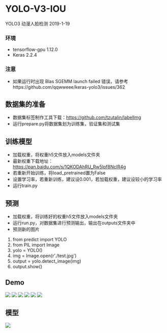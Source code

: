 # YOLO-V3-IOU
YOLO3 动漫人脸检测 2019-1-19

### 环境
- tensorflow-gpu                     1.12.0
- Keras                              2.2.4

### 注意
- 如果运行时出现 Blas SGEMM launch failed 错误，请参考https://github.com/qqwweee/keras-yolo3/issues/362

## 数据集的准备 
- 数据集标签制作工具下载：https://github.com/tzutalin/labelImg
- 运行prepare.py将数据集划为训练集，验证集和测试集
## 训练模型
- 加载权重，将权重h5文件放入models文件夹
- 最新权重下载地址：https://pan.baidu.com/s/1QKODAhRU_Rw5lpf8NcIR4g
- 若重新开始训练，将load_pretrained置为False
- 设置学习率，若重新训练，建议设0.001，若加载权重，建议设较小的学习率
- 运行train.py
## 预测
- 加载权重，将训练好的权重h5文件放入models文件夹
- 运行run.py，对数据集进行预测输出，输出在outputs文件夹中
- 预测新的图片 
1. from predict import YOLO
2. from PIL import Image
3. yolo = YOLO()
4. img = Image.open(r'./test.jpg')
5. output = yolo.detect_image(img)
6. output.show()
## Demo
![](./outputs/Anime_311.jpg)
![](./outputs/Anime_250.jpg)
![](./outputs/Anime_305.jpg)
![](./outputs/Anime_289.jpg)
![](./outputs/Anime_301.jpg)
![](./outputs/Anime_258.jpg)
## 模型
![](./images/model.png)
